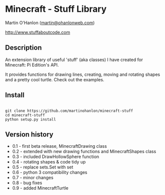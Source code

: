 # Minecraft - Stuff Library

Martin O'Hanlon (martin@ohanlonweb.com)

http://www.stuffaboutcode.com

## Description
An extension library of useful 'stuff' (aka classes) I have created for  Minecraft: Pi Edition's API.  

It provides functions for drawing lines, creating, moving and rotating shapes and a pretty cool turtle.  Check out the examples.

## Install

```

git clone https://github.com/martinohanlon/minecraft-stuff
cd minecraft-stuff
python setup.py install

```

## Version history
 * 0.1 - first beta release, MinecraftDrawing class
 * 0.2 - extended with new drawing functions and MinecraftShapes class
 * 0.3 - included DrawHollowSphere function
 * 0.4 - rotating shapes & code tidy up
 * 0.5 - replace sets.Set with set
 * 0.6 - python 3 compatibility changes
 * 0.7 - minor changes
 * 0.8 - bug fixes
 * 0.9 - added MinecraftTurtle